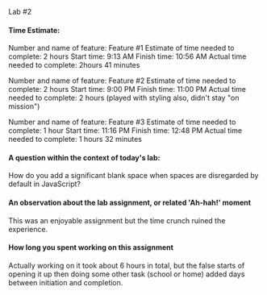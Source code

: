 Lab #2
#### Time Estimate: 

Number and name of feature: Feature #1
Estimate of time needed to complete: 2 hours
Start time: 9:13 AM
Finish time: 10:56 AM
Actual time needed to complete: 2hours 41 minutes

Number and name of feature: Feature #2
Estimate of time needed to complete: 2 hours
Start time: 9:00 PM
Finish time: 11:00 PM
Actual time needed to complete: 2 hours (played with styling also, didn't stay "on mission")

Number and name of feature: Feature #3
Estimate of time needed to complete: 1 hour
Start time: 11:16 PM
Finish time: 12:48 PM
Actual time needed to complete: 1 hours 32 minutes

#### A question within the context of today's lab:
How do you add a significant blank space when spaces are disregarded by default in JavaScript?

#### An observation about the lab assignment, or related 'Ah-hah!' moment
This was an enjoyable assignment but the time crunch ruined the experience.

#### How long you spent working on this assignment
Actually working on it took about 6 hours in total, but the false starts of opening it up then doing some other task (school or home) added days between initiation and completion.